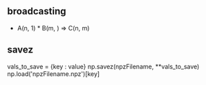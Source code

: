## broadcasting
- A(n, 1) * B(m, ) => C(n, m)

## savez
vals_to_save = {key : value}
np.savez(npzFilename, **vals_to_save)
np.load('npzFilename.npz')[key]


